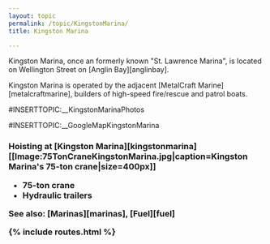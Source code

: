 ```yaml
---
layout: topic
permalink: /topic/KingstonMarina/
title: Kingston Marina

---
```


Kingston Marina, once an formerly known "St. Lawrence Marina", is located on Wellington Street on [Anglin Bay][anglinbay].

Kingston Marina is operated by the adjacent [MetalCraft Marine][metalcraftmarine], builders of high-speed fire/rescue and patrol boats.

<a name="photos"></a>#INSERTTOPIC:__KingstonMarinaPhotos

<a name="map"></a>
#INSERTTOPIC:__GoogleMapKingstonMarina

<a name="crane"></a>
<h3>Hoisting at [Kingston Marina][kingstonmarina]
[[Image:75TonCraneKingstonMarina.jpg|caption=Kingston Marina's 75-ton crane|size=400px]]

<ul>
<li> 75-ton crane
<li> Hydraulic trailers
</ul>

<a name="seealso"></a>

See also: [Marinas][marinas], [Fuel][fuel]

{% include routes.html %}
